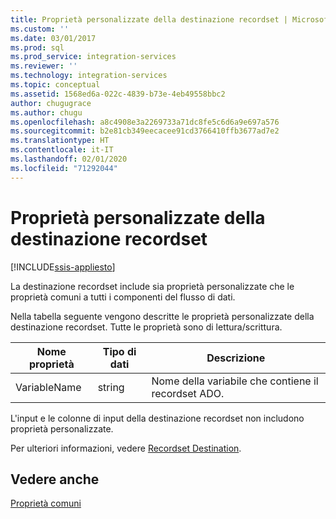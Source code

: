 ```yaml
---
title: Proprietà personalizzate della destinazione recordset | Microsoft Docs
ms.custom: ''
ms.date: 03/01/2017
ms.prod: sql
ms.prod_service: integration-services
ms.reviewer: ''
ms.technology: integration-services
ms.topic: conceptual
ms.assetid: 1568ed6a-022c-4839-b73e-4eb49558bbc2
author: chugugrace
ms.author: chugu
ms.openlocfilehash: a8c4908e3a2269733a71dc8fe5c6d6a9e697a576
ms.sourcegitcommit: b2e81cb349eecacee91cd3766410ffb3677ad7e2
ms.translationtype: HT
ms.contentlocale: it-IT
ms.lasthandoff: 02/01/2020
ms.locfileid: "71292044"
---
```

# <a name="recordset-destination-custom-properties"></a>Proprietà personalizzate della destinazione recordset

[!INCLUDE[ssis-appliesto](../../includes/ssis-appliesto-ssvrpluslinux-asdb-asdw-xxx.md)]


  La destinazione recordset include sia proprietà personalizzate che le proprietà comuni a tutti i componenti del flusso di dati.  
  
 Nella tabella seguente vengono descritte le proprietà personalizzate della destinazione recordset. Tutte le proprietà sono di lettura/scrittura.  
  
|Nome proprietà|Tipo di dati|Descrizione|  
|-------------------|---------------|-----------------|  
|VariableName|string|Nome della variabile che contiene il recordset ADO.|  
  
 L'input e le colonne di input della destinazione recordset non includono proprietà personalizzate.  
  
 Per ulteriori informazioni, vedere [Recordset Destination](../../integration-services/data-flow/recordset-destination.md).  
  
## <a name="see-also"></a>Vedere anche  
 [Proprietà comuni](https://msdn.microsoft.com/library/51973502-5cc6-4125-9fce-e60fa1b7b796)  
  
  

